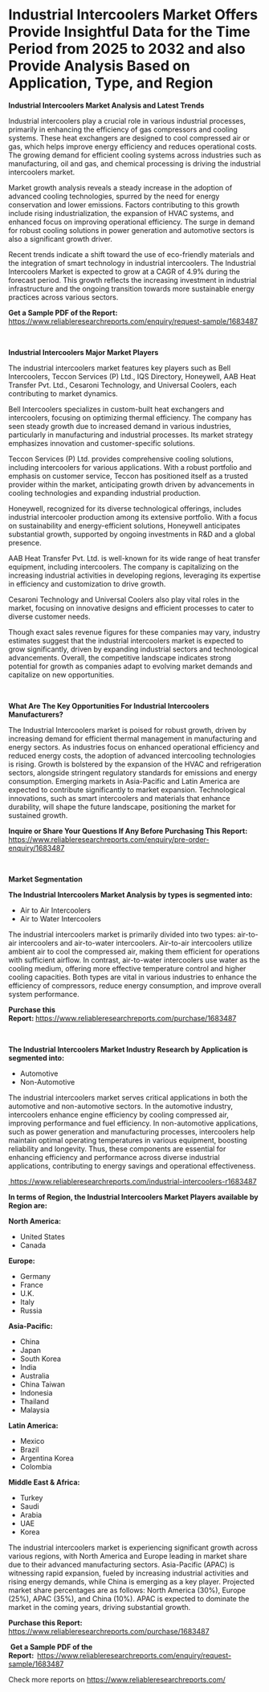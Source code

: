 <p><h1>Industrial Intercoolers Market Offers Provide Insightful Data for the Time Period from 2025 to 2032 and also Provide Analysis Based on Application, Type, and Region</h1></p><p><strong>Industrial Intercoolers Market Analysis and Latest Trends</strong></p>
<p><p>Industrial intercoolers play a crucial role in various industrial processes, primarily in enhancing the efficiency of gas compressors and cooling systems. These heat exchangers are designed to cool compressed air or gas, which helps improve energy efficiency and reduces operational costs. The growing demand for efficient cooling systems across industries such as manufacturing, oil and gas, and chemical processing is driving the industrial intercoolers market.</p><p>Market growth analysis reveals a steady increase in the adoption of advanced cooling technologies, spurred by the need for energy conservation and lower emissions. Factors contributing to this growth include rising industrialization, the expansion of HVAC systems, and enhanced focus on improving operational efficiency. The surge in demand for robust cooling solutions in power generation and automotive sectors is also a significant growth driver.</p><p>Recent trends indicate a shift toward the use of eco-friendly materials and the integration of smart technology in industrial intercoolers. The Industrial Intercoolers Market is expected to grow at a CAGR of 4.9% during the forecast period. This growth reflects the increasing investment in industrial infrastructure and the ongoing transition towards more sustainable energy practices across various sectors.</p></p>
<p><strong>Get a Sample PDF of the Report:&nbsp;</strong> <a href="https://www.reliableresearchreports.com/enquiry/request-sample/1683487?utm_campaign=2740&utm_medium=2&utm_source=Github&utm_content=ia&utm_term=26032025&utm_id=industrial-intercoolers">https://www.reliableresearchreports.com/enquiry/request-sample/1683487</a></p>
<p>&nbsp;</p>
<p><strong>Industrial Intercoolers Major Market Players</strong></p>
<p><p>The industrial intercoolers market features key players such as Bell Intercoolers, Teccon Services (P) Ltd., IQS Directory, Honeywell, AAB Heat Transfer Pvt. Ltd., Cesaroni Technology, and Universal Coolers, each contributing to market dynamics.</p><p>Bell Intercoolers specializes in custom-built heat exchangers and intercoolers, focusing on optimizing thermal efficiency. The company has seen steady growth due to increased demand in various industries, particularly in manufacturing and industrial processes. Its market strategy emphasizes innovation and customer-specific solutions.</p><p>Teccon Services (P) Ltd. provides comprehensive cooling solutions, including intercoolers for various applications. With a robust portfolio and emphasis on customer service, Teccon has positioned itself as a trusted provider within the market, anticipating growth driven by advancements in cooling technologies and expanding industrial production.</p><p>Honeywell, recognized for its diverse technological offerings, includes industrial intercooler production among its extensive portfolio. With a focus on sustainability and energy-efficient solutions, Honeywell anticipates substantial growth, supported by ongoing investments in R&D and a global presence.</p><p>AAB Heat Transfer Pvt. Ltd. is well-known for its wide range of heat transfer equipment, including intercoolers. The company is capitalizing on the increasing industrial activities in developing regions, leveraging its expertise in efficiency and customization to drive growth.</p><p>Cesaroni Technology and Universal Coolers also play vital roles in the market, focusing on innovative designs and efficient processes to cater to diverse customer needs.</p><p>Though exact sales revenue figures for these companies may vary, industry estimates suggest that the industrial intercoolers market is expected to grow significantly, driven by expanding industrial sectors and technological advancements. Overall, the competitive landscape indicates strong potential for growth as companies adapt to evolving market demands and capitalize on new opportunities.</p></p>
<p>&nbsp;</p>
<p><strong>What Are The Key Opportunities For Industrial Intercoolers Manufacturers?</strong></p>
<p><p>The Industrial Intercoolers market is poised for robust growth, driven by increasing demand for efficient thermal management in manufacturing and energy sectors. As industries focus on enhanced operational efficiency and reduced energy costs, the adoption of advanced intercooling technologies is rising. Growth is bolstered by the expansion of the HVAC and refrigeration sectors, alongside stringent regulatory standards for emissions and energy consumption. Emerging markets in Asia-Pacific and Latin America are expected to contribute significantly to market expansion. Technological innovations, such as smart intercoolers and materials that enhance durability, will shape the future landscape, positioning the market for sustained growth.</p></p>
<p><strong>Inquire or Share Your Questions If Any Before Purchasing This Report:</strong> <a href="https://www.reliableresearchreports.com/enquiry/pre-order-enquiry/1683487?utm_campaign=2740&utm_medium=2&utm_source=Github&utm_content=ia&utm_term=26032025&utm_id=industrial-intercoolers">https://www.reliableresearchreports.com/enquiry/pre-order-enquiry/1683487</a></p>
<p>&nbsp;</p>
<p><strong>Market Segmentation</strong></p>
<p><strong>The Industrial Intercoolers Market Analysis by types is segmented into:</strong></p>
<p><ul><li>Air to Air Intercoolers</li><li>Air to Water Intercoolers</li></ul></p>
<p><p>The industrial intercoolers market is primarily divided into two types: air-to-air intercoolers and air-to-water intercoolers. Air-to-air intercoolers utilize ambient air to cool the compressed air, making them efficient for operations with sufficient airflow. In contrast, air-to-water intercoolers use water as the cooling medium, offering more effective temperature control and higher cooling capacities. Both types are vital in various industries to enhance the efficiency of compressors, reduce energy consumption, and improve overall system performance.</p></p>
<p><strong>Purchase this Report:&nbsp;</strong><a href="https://www.reliableresearchreports.com/purchase/1683487?utm_campaign=2740&utm_medium=2&utm_source=Github&utm_content=ia&utm_term=26032025&utm_id=industrial-intercoolers">https://www.reliableresearchreports.com/purchase/1683487</a></p>
<p>&nbsp;</p>
<p><strong>The Industrial Intercoolers Market Industry Research by Application is segmented into:</strong></p>
<p><ul><li>Automotive</li><li>Non-Automotive</li></ul></p>
<p><p>The industrial intercoolers market serves critical applications in both the automotive and non-automotive sectors. In the automotive industry, intercoolers enhance engine efficiency by cooling compressed air, improving performance and fuel efficiency. In non-automotive applications, such as power generation and manufacturing processes, intercoolers help maintain optimal operating temperatures in various equipment, boosting reliability and longevity. Thus, these components are essential for enhancing efficiency and performance across diverse industrial applications, contributing to energy savings and operational effectiveness.</p></p>
<p><a href="https://www.reliableresearchreports.com/industrial-intercoolers-r1683487?utm_campaign=2740&utm_medium=2&utm_source=Github&utm_content=ia&utm_term=26032025&utm_id=industrial-intercoolers">&nbsp;https://www.reliableresearchreports.com/industrial-intercoolers-r1683487</a></p>
<p><strong>In terms of Region, the Industrial Intercoolers Market Players available by Region are:</strong></p>
<p>
    <p> <strong> North America: </strong>
        <ul>
            <li>United States</li>
            <li>Canada</li>
        </ul>
        </p> 
    <p> <strong> Europe: </strong>
        <ul>
            <li>Germany</li>
            <li>France</li>
            <li>U.K.</li>
            <li>Italy</li>
            <li>Russia</li>
        </ul>
        </p> 
    <p> <strong> Asia-Pacific: </strong>
        <ul>
            <li>China</li>
            <li>Japan</li>
            <li>South Korea</li>
            <li>India</li>
            <li>Australia</li>
            <li>China Taiwan</li>
            <li>Indonesia</li>
            <li>Thailand</li>
            <li>Malaysia</li>
        </ul>
        </p> 
    <p> <strong> Latin America: </strong>
        <ul>
            <li>Mexico</li>
            <li>Brazil</li>
            <li>Argentina Korea</li>
            <li>Colombia</li>
        </ul>
        </p> 
    <p> <strong> Middle East & Africa: </strong>
        <ul>
            <li>Turkey</li>
            <li>Saudi</li>
            <li>Arabia</li>
            <li>UAE</li>
            <li>Korea</li>
        </ul>
    </p>
    </p>
<p><p>The industrial intercoolers market is experiencing significant growth across various regions, with North America and Europe leading in market share due to their advanced manufacturing sectors. Asia-Pacific (APAC) is witnessing rapid expansion, fueled by increasing industrial activities and rising energy demands, while China is emerging as a key player. Projected market share percentages are as follows: North America (30%), Europe (25%), APAC (35%), and China (10%). APAC is expected to dominate the market in the coming years, driving substantial growth.</p></p>
<p><strong>Purchase this Report: </strong><a href="https://www.reliableresearchreports.com/purchase/1683487?utm_campaign=2740&utm_medium=2&utm_source=Github&utm_content=ia&utm_term=26032025&utm_id=industrial-intercoolers">https://www.reliableresearchreports.com/purchase/1683487</a></p>
<p>&nbsp;<strong>Get a Sample PDF of the Report:&nbsp;&nbsp;</strong><a href="https://www.reliableresearchreports.com/enquiry/request-sample/1683487?utm_campaign=2740&utm_medium=2&utm_source=Github&utm_content=ia&utm_term=26032025&utm_id=industrial-intercoolers">https://www.reliableresearchreports.com/enquiry/request-sample/1683487</a></p>
<p><strong></strong></p>
<p>Check more reports on <a href="https://www.reliableresearchreports.com/?utm_campaign=2740&utm_medium=2&utm_source=Github&utm_content=ia&utm_term=26032025&utm_id=industrial-intercoolers">https://www.reliableresearchreports.com/</a></p>